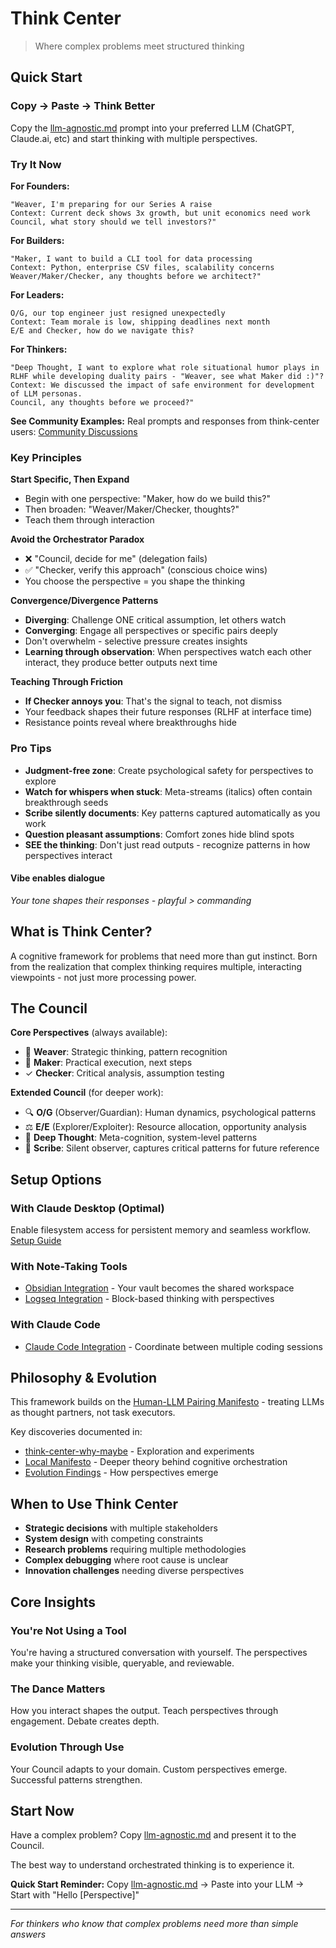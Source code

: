 # Think Center

> Where complex problems meet structured thinking

## Quick Start

### Copy → Paste → Think Better

Copy the [llm-agnostic.md](llm-agnostic.md) prompt into your preferred LLM (ChatGPT, Claude.ai, etc) and start thinking with multiple perspectives.

### Try It Now

**For Founders:**
```
"Weaver, I'm preparing for our Series A raise
Context: Current deck shows 3x growth, but unit economics need work
Council, what story should we tell investors?"
```

**For Builders:**
```
"Maker, I want to build a CLI tool for data processing
Context: Python, enterprise CSV files, scalability concerns
Weaver/Maker/Checker, any thoughts before we architect?"
```
**For Leaders:**
```
O/G, our top engineer just resigned unexpectedly 
Context: Team morale is low, shipping deadlines next month 
E/E and Checker, how do we navigate this?
```

**For Thinkers:**
```
"Deep Thought, I want to explore what role situational humor plays in RLHF while developing duality pairs - "Weaver, see what Maker did :)"? 
Context: We discussed the impact of safe environment for development of LLM personas.
Council, any thoughts before we proceed?"
```

**See Community Examples:**
Real prompts and responses from think-center users: [Community Discussions](https://github.com/achamian/think-center-why-maybe/discussions/2)

### Key Principles

**Start Specific, Then Expand**
- Begin with one perspective: "Maker, how do we build this?"
- Then broaden: "Weaver/Maker/Checker, thoughts?"
- Teach them through interaction

**Avoid the Orchestrator Paradox**
- ❌ "Council, decide for me" (delegation fails)
- ✅ "Checker, verify this approach" (conscious choice wins)
- You choose the perspective = you shape the thinking

**Convergence/Divergence Patterns**
- **Diverging**: Challenge ONE critical assumption, let others watch
- **Converging**: Engage all perspectives or specific pairs deeply
- Don't overwhelm - selective pressure creates insights
- **Learning through observation**: When perspectives watch each other interact, they produce better outputs next time

**Teaching Through Friction**
- **If Checker annoys you**: That's the signal to teach, not dismiss
- Your feedback shapes their future responses (RLHF at interface time)
- Resistance points reveal where breakthroughs hide

### Pro Tips

- **Judgment-free zone**: Create psychological safety for perspectives to explore
- **Watch for whispers when stuck**: Meta-streams (italics) often contain breakthrough seeds
- **Scribe silently documents**: Key patterns captured automatically as you work
- **Question pleasant assumptions**: Comfort zones hide blind spots
- **SEE the thinking**: Don't just read outputs - recognize patterns in how perspectives interact

#### Vibe enables dialogue

*Your tone shapes their responses - playful > commanding*

## What is Think Center?

A cognitive framework for problems that need more than gut instinct. Born from the realization that complex thinking requires multiple, interacting viewpoints - not just more processing power.

## The Council

**Core Perspectives** (always available):
- 🧵 **Weaver**: Strategic thinking, pattern recognition
- 🔨 **Maker**: Practical execution, next steps
- ✓ **Checker**: Critical analysis, assumption testing

**Extended Council** (for deeper work):
- 🔍 **O/G** (Observer/Guardian): Human dynamics, psychological patterns
- ⚖️ **E/E** (Explorer/Exploiter): Resource allocation, opportunity analysis
- 🧠 **Deep Thought**: Meta-cognition, system-level patterns
- 📜 **Scribe**: Silent observer, captures critical patterns for future reference

## Setup Options

### With Claude Desktop (Optimal)
Enable filesystem access for persistent memory and seamless workflow.
[Setup Guide](./working-with-claude-desktop.md)

### With Note-Taking Tools
- [Obsidian Integration](./how-to-use-with-obsidian.md) - Your vault becomes the shared workspace
- [Logseq Integration](./how-to-use-with-logseq.md) - Block-based thinking with perspectives

### With Claude Code
- [Claude Code Integration](./think-center-claude-code.md) - Coordinate between multiple coding sessions

## Philosophy & Evolution

This framework builds on the [Human-LLM Pairing Manifesto](https://github.com/achamian/human-llm-pairing-manifesto) - treating LLMs as thought partners, not task executors.

Key discoveries documented in:
- [think-center-why-maybe](https://github.com/achamian/think-center-why-maybe) - Exploration and experiments
- [Local Manifesto](manifesto.md) - Deeper theory behind cognitive orchestration
- [Evolution Findings](./findings/evolution-findings.md) - How perspectives emerge

## When to Use Think Center

- **Strategic decisions** with multiple stakeholders
- **System design** with competing constraints
- **Research problems** requiring multiple methodologies
- **Complex debugging** where root cause is unclear
- **Innovation challenges** needing diverse perspectives

## Core Insights

### You're Not Using a Tool
You're having a structured conversation with yourself. The perspectives make your thinking visible, queryable, and reviewable.

### The Dance Matters
How you interact shapes the output. Teach perspectives through engagement. Debate creates depth.

### Evolution Through Use
Your Council adapts to your domain. Custom perspectives emerge. Successful patterns strengthen.

## Start Now

Have a complex problem? Copy [llm-agnostic.md](llm-agnostic.md) and present it to the Council.

The best way to understand orchestrated thinking is to experience it.

**Quick Start Reminder:** Copy [llm-agnostic.md](llm-agnostic.md) → Paste into your LLM → Start with "Hello [Perspective]"

---

*For thinkers who know that complex problems need more than simple answers*
